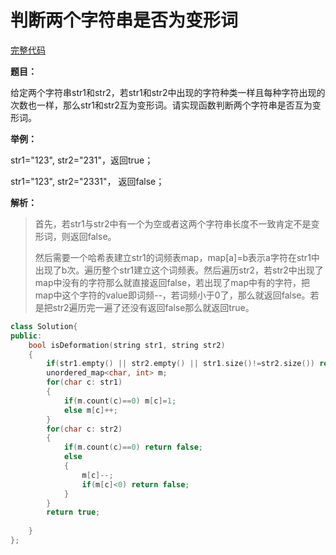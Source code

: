 # 判断两个字符串是否为变形词
[完整代码](https://github.com/ludandandan/Programmer-interview-guide/blob/master/Chapter06_String/isDeformation.cpp)

**题目：**

给定两个字符串str1和str2，若str1和str2中出现的字符种类一样且每种字符出现的次数也一样，那么str1和str2互为变形词。请实现函数判断两个字符串是否互为变形词。

**举例：**

str1="123", str2="231"，返回true；

str1="123", str2="2331"， 返回false；

**解析：**
> 首先，若str1与str2中有一个为空或者这两个字符串长度不一致肯定不是变形词，则返回false。
> 
> 然后需要一个哈希表建立str1的词频表map，map[a]=b表示a字符在str1中出现了b次。遍历整个str1建立这个词频表。然后遍历str2，若str2中出现了map中没有的字符那么就直接返回false，若出现了map中有的字符，把map中这个字符的value即词频--，若词频小于0了，那么就返回false。若是把str2遍历完一遍了还没有返回false那么就返回true。

```c++
class Solution{
public:
    bool isDeformation(string str1, string str2)
    {
        if(str1.empty() || str2.empty() || str1.size()!=str2.size()) return false;
        unordered_map<char, int> m;
        for(char c: str1)
        {
            if(m.count(c)==0) m[c]=1;
            else m[c]++;
        }
        for(char c: str2)
        {
            if(m.count(c)==0) return false;
            else
            {
                m[c]--;
                if(m[c]<0) return false;
            }
        }
        return true;
        
    }
};
```